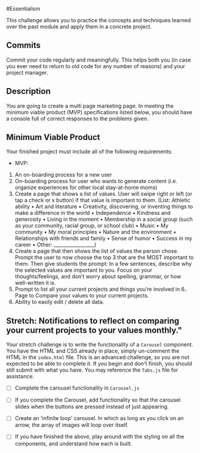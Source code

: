 #Essentialism

This challenge allows you to practice the concepts and techniques learned over the past module and apply them in a concrete project. 



## Commits

Commit your code regularly and meaningfully. This helps both you (in case you ever need to return to old code for any number of reasons) and your project manager.

## Description

You are going to create a multi page marketing page. 
In meeting the minimum viable product (MVP) specifications listed below, you should have a console full of correct responses to the problems given.



## Minimum Viable Product

Your finished project must include all of the following requirements:

* MVP:
 1. An on-boarding process for a new user
 2. On-boarding process for user who wants to generate content (i.e. organize experiences for other local stay-at-home moms)
 3. Create a page that shows a list of values. User will swipe right or left (or tap a check or x button) if that value is important to them. (List: Athletic ability • Art and literature • Creativity, discovering, or inventing things to make a difference in the world • Independence • Kindness and generosity • Living in the moment • Membership in a social group (such as your community, racial group, or school club) • Music • My community • My moral principles • Nature and the environment • Relationships with friends and family • Sense of humor • Success in my career • Other: _________________)
 4. Create a page that then shows the list of values the person chose. Prompt the user to now choose the top 3 that are the MOST important to them. Then give students the prompt: In a few sentences, describe why the selected values are important to you. Focus on your thoughts/feelings, and don’t worry about spelling, grammar, or how well-written it is.
 5. Prompt to list all your current projects and things you’re involved in
 6.. Page to Compare your values to your current projects.
 7. Ability to easily edit / delete all data.
## Stretch: Notifications to reflect on comparing your current projects to your values monthly."


Your stretch challenge is to write the functionality of a `Carousel` component. You have the HTML and CSS already in place, simply un-comment the HTML in the `index.html` file. This is an advanced challenge, so you are not expected to be able to complete it. If you begin and don't finish, you should still submit with what you have. You may reference the `Tabs.js` file for assistance.

* [ ] Complete the carousel functionality in `Carousel.js`

* [ ] If you complete the Carousel, add functionality so that the carousel slides when the buttons are pressed instead of just appearing.

* [ ] Create an 'infinite loop' carousel. In which as long as you click on an arrow, the array of images will loop over itself.

* [ ] If you have finished the above, play around with the styling on all the components, and understand how each is built.
